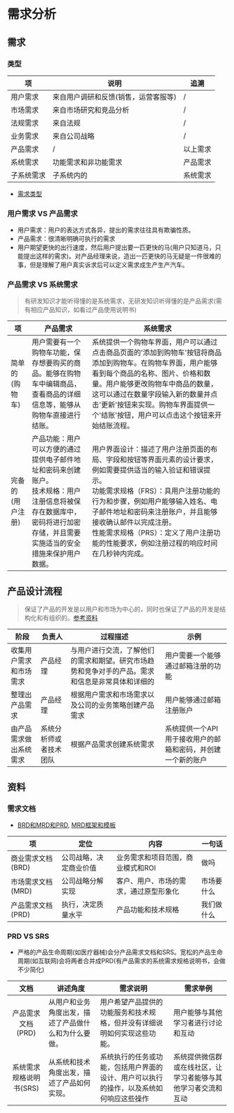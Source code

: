 # 需求分析

## 需求
### 类型
| 项 | 说明 | 追溯 |
| - | - | - |
| 用户需求 | 来自用户调研和反馈(销售，运营客服等) | / |
| 市场需求 | 来自市场研究和竞品分析 | / |
| 法规需求 | 来自法规 | / |
| 业务需求 | 来自公司战略 | / |
| 产品需求 | / | 以上需求 |
| 系统需求 | 功能需求和非功能需求 | 产品需求 |
| 子系统需求 | 子系统内的 | 系统需求 |

* [需求类型](https://zhidao.baidu.com/question/682315294944797132.html)

### 用户需求 VS 产品需求
* 用户需求：用户的表达方式各异，提出的需求往往具有欺骗性质。
* 产品需求：很清晰明确可执行的需求
* 用户期望更快的出行速度，然后用户提出要一匹更快的马(用户只知道马，只能提出这样的需求)。对产品经理来说，造出一匹更快的马无疑是一件很难的事，但是理解了用户真实诉求后可以定义需求成生产生产汽车。

### 产品需求 VS 系统需求
> 有研发知识才能听得懂的是系统需求，无研发知识听得懂的是产品需求(需有相应产品知识，如看过产品使用说明书)

| 项 | 产品需求 | 系统需求 |
| - | - | - |
| 简单的(购物车) | 用户需要有一个购物车功能，保存想要购买的商品。能够在购物车中编辑商品，查看商品的详细信息等，能够从购物车直接进行结账。 | 系统提供一个购物车界面，用户可以通过点击商品页面的'添加到购物车'按钮将商品添加到购物车。在购物车界面，用户能够看到每个商品的名称、图片、价格和数量。用户能够更改购物车中商品的数量，这可以通过在数量字段输入新的数量并点击'更新'按钮来实现。购物车界面提供一个'结账'按钮，用户可以点击这个按钮来开始结账流程。 |
| 完备的(用户注册) | 产品功能：用户可以方便的通过提供电子邮件地址和密码来创建账户。<br> 技术规格：用户注册信息将被保存在数据库中，密码将进行加密存储，并且需要实施适当的安全措施来保护用户数据。 | 用户界面设计：描述了用户注册页面的布局、字段和按钮等界面元素的设计要求，例如需要提供适当的输入验证和错误提示。<br> 功能需求规格（FRS）：具用户注册功能的行为和步骤，例如用户能够输入姓名、电子邮件地址和密码来注册账户，并且能够接收确认邮件以完成注册。<br> 性能需求规格（PRS）：定义了用户注册功能的性能要求，例如注册过程的响应时间在几秒钟内完成。 |

## 产品设计流程
> 保证了产品的开发是以用户和市场为中心的，同时也保证了产品的开发是结构化和有组织的。[参考资料](https://blog.csdn.net/qq_26129413/article/details/114037621)

| 阶段 | 负责人 | 过程描述 | 示例 |
| --- | --- | --- | --- |
| 收集用户需求和市场需求 | 产品经理 | 与用户进行交流，了解他们的需求和期望。研究市场趋势和竞争对手的产品。需求和信息是非常具体和详细的 | 用户需要一个能够通过邮箱注册的功能 |
| 整理出产品需求 | 产品经理 | 根据用户需求和市场需求以及公司的业务策略创建产品需求 | 用户能够通过邮箱注册账户 |
| 由产品需求做出系统需求 | 系统分析师或者技术团队 | 根据产品需求创建系统需求 | 系统提供一个API用于接收用户的邮箱和密码，并创建一个新的账户 |

## 资料
### 需求文档
* [BRD和MRD和PRD](https://www.zhihu.com/question/19655491), [MRD框架和模板](https://zhuanlan.zhihu.com/p/57413137)

| 项 | 定位 | 内容 | 一句话 |
| - | - | - | - |
| 商业需求文档(BRD) | 公司战略，决定商业价值 | 业务需求和项目范围，商业模式和ROI | 做吗 |
| 市场需求文档(MRD) | 公司战略分解实现 | 客户、用户、市场的需求，通过原型形象化 | 市场要什么 |
| 产品需求文档(PRD) | 执行，决定质量水平 | 产品功能和技术规格 | 我们做什么 |

### PRD VS SRS
* 严格的产品生命周期(如医疗器械)会分产品需求文档和SRS。宽松的产品生命周期(如互联网)会将两者合并成PRD(有产品需求的系统需求规格说明书，会做不少简化)

| 文档 | 讲述角度 | 需求说明 | 需求举例 |
| :-: | - | - | - |
| 产品需求文档(PRD) | 从用户和业务角度出发，描述了产品做什么和为什么要做。 | 用户希望产品提供的功能服务和技术规格，但并没有详细说明如何实现这些功能。 | 用户能够与其他学习者进行讨论和互动 |
| 系统需求规格说明书(SRS) | 从系统和技术角度出发，描述了产品如何实现。 | 系统执行的任务或功能，包括用户界面的设计、用户可以执行的操作，以及系统如何响应这些操作 | 系统提供微信群或在线社区，让学习者能够与其他学习者交流和互动 |